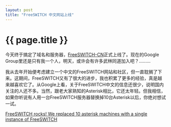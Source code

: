 ```yaml
---
layout: post
title: "FreeSWITCH 中文网站上线"
---
```


# {{ page.title }}

今天终于搞定了域名和服务器，[FreeSWITCH-CN](http://www.freeswitch.org.cn)正式上线了。现在的Google Group里还是只有我一个人，明天，或许会有许多武林同道加入吧？.........

我从去年开始便考虑建立一个中文的FreeSWITCH网站和社区，但一直耽搁了下来。这期间，FreeSWITCH又有了很大的进步，我也积累了更多的经验，真是越来越喜欢它了。从Google上看，关于FreeSWITCH中文的信息还很少，说明国内关注的人还不多。当然，跟老大家熟知的Asterisk相比，它还太年轻。但我相信，如果你听说有人用一台FreeSWITCH服务器替换掉10台Asterisk以后，你绝对想试一试。

[FreeSWITCH rocks! We replaced 10 asterisk machines with a single instance of FreeSWITCH](http://wiki.freeswitch.org/wiki/Testimonials#High_capacity_switching)

